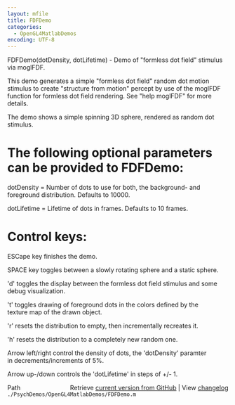 ```yaml
---
layout: mfile
title: FDFDemo
categories:
  - OpenGL4MatlabDemos
encoding: UTF-8
---
```


FDFDemo(dotDensity, dotLifetime) - Demo of "formless dot field" stimulus  
via moglFDF.  

This demo generates a simple "formless dot field" random dot motion  
stimulus to create "structure from motion" percept by use of the moglFDF  
function for formless dot field rendering. See "help moglFDF" for more  
details.  

The demo shows a simple spinning 3D sphere, rendered as random dot  
stimulus.  

# The following optional parameters can be provided to FDFDemo:  

dotDensity = Number of dots to use for both, the background- and  
             foreground distribution. Defaults to 10000.  

dotLifetime = Lifetime of dots in frames. Defaults to 10 frames.  


# Control keys:  

ESCape key finishes the demo.  

SPACE key toggles between a slowly rotating sphere and a static sphere.  

'd' toggles the display between the formless dot field stimulus and some  
debug visualization.  

't' toggles drawing of foreground dots in the colors defined by the  
texture map of the drawn object.  

'r' resets the distribution to empty, then incrementally recreates it.  

'h' resets the distribution to a completely new random one.  

Arrow left/right control the density of dots, the 'dotDensity' paramter  
in decrements/increments of 5%.  

Arrow up-/down controls the 'dotLifetime' in steps of +/- 1.  



<div class="code_header" style="text-align:right;">
  <span style="float:left;">Path&nbsp;&nbsp;</span> <span class="counter">Retrieve <a href=
  "https://raw.github.com/Psychtoolbox-3/Psychtoolbox-3/beta/./PsychDemos/OpenGL4MatlabDemos/FDFDemo.m">current version from GitHub</a> | View <a href=
  "https://github.com/Psychtoolbox-3/Psychtoolbox-3/commits/beta/./PsychDemos/OpenGL4MatlabDemos/FDFDemo.m">changelog</a></span>
</div>
<div class="code">
  <code>./PsychDemos/OpenGL4MatlabDemos/FDFDemo.m</code>
</div>
